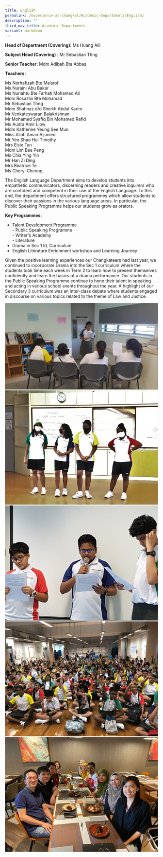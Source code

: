 ```yaml
---
title: English
permalink: /experience-at-changkat/Academic-Departments/English/
description: ""
third_nav_title: Academic Departments
variant: markdown
---
```

**Head of Department (Covering):**&nbsp;Ms Huang Aili  
  
**Subject Head (Covering)**&nbsp;: Mr Sebastian Thng
  
**Senior Teacher:**&nbsp;Mdm Adibah Bte Abbas  
  

**Teachers:**

Ms Norhafizah Bte Ma’arof  
Ms Nuraini Abu Bakar  
Ms Nuriahtu Bte Farhati Mohamed Ali  
Mdm Rosazlin Bte Mohamad  
Mr Sebastian Thng  
Mdm Shahnaz d/o Sheikh Abdul Karim  
Mr Venkateswaran Balakrishnan  
Mr&nbsp;Mohamed Syafiq Bin Mohamed Rafid       
Ms Audra Amir Liow     
Mdm Katherine Yeung See Mun     
Miss Aliah Aman Aljunied     
Mr Yeo Shao Hui Timothy  
Mrs Elsie Tan
<br>Mdm Lim Bee Peng
<br>Ms Chia Ying Yin
<br>Mr Han Zi Ding
<br>Mrs Beatrice Te
<br>Ms Cheryl Cheong

  
The English Language Department aims to develop students into empathetic communicators, discerning readers and creative inquirers who are confident and competent in their use of the English Language. To this end, the department offers structured programmes which allow students to discover their passions in the various language areas. In particular, the Public Speaking Programme helps our students grow as orators.  

**Key Programmes:**

*   Talent Development Programme
<br> - Public Speaking Programme
<br> - Writer's Academy
<br> - Literature
*   Drama in Sec 1 EL Curriculum
*   English Literature Enrichment workshop and Learning Journey 
    

  
Given the positive learning experiences our Changkateers had last year, we continued to incorporate Drama into the Sec 1 curriculum where the students took time each week in Term 2 to learn how to present themselves confidently and learn the basics of a drama performance. Our students in the Public Speaking Programme continue to hone their talent in speaking and acting in various school events throughout the year. A highlight of our Secondary 3 curriculum was an inter-class debate where students engaged in discourse on various topics related to the theme of Law and Justice.

![](/images/EL%20Dept_b.png)
![](/images/EL%20Dept_c.png)
![](/images/EL%20Dept_d.png)
![](/images/EL%20Dept_g.png)
![](/images/EL%20Dept_e.png)